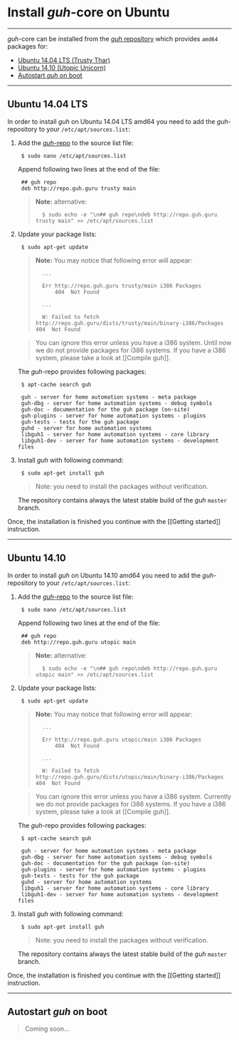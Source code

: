 # Install *guh*-core on Ubuntu
--------------------------------------------
*guh*-core can be installed from the [*guh* repository](http://repo.guh.guru/) which provides `amd64` packages for: 

* [Ubuntu 14.04 LTS (Trusty Thar)](https://github.com/guh/guh/wiki/Install-guh-core-on-Ubuntu#ubuntu-1404-lts)
* [Ubuntu 14.10 (Utopic Unicorn)](https://github.com/guh/guh/wiki/Install-guh-core-on-Ubuntu#ubuntu-1410)
* [Autostart *guh* on boot]()
--------------------------------------------
## Ubuntu 14.04 LTS

In order to install *guh* on Ubuntu 14.04 LTS amd64 you need to add the *guh*-repository to your `/etc/apt/sources.list`:

1. Add the [*guh*-repo](http://repo.guh.guru/) to the source list file:
        
        $ sudo nano /etc/apt/sources.list
            
    Append following two lines at the end of the file:
    
        ## guh repo
        deb http://repo.guh.guru trusty main
        
    > **Note:** alternative:
    > 
    >       $ sudo echo -e "\n## guh repo\ndeb http://repo.guh.guru trusty main" >> /etc/apt/sources.list

        
2. Update your package lists:
    
        $ sudo apt-get update
    
    > **Note:** You may notice that following error will appear:
    >   
    >       ...
    >       
    >       Err http://repo.guh.guru trusty/main i386 Packages                    
    >           404  Not Found
    >       
    >       ...
    >       
    >       W: Failed to fetch http://repo.guh.guru/dists/trusty/main/binary-i386/Packages  404  Not Found
            
    > You can ignore this error unless you have a i386 system. Until now we do not provide packages for i386 systems. If you have a i386 system, please take a look at [[Compile guh]].

    The *guh*-repo provides following packages:
    
        $ apt-cache search guh
    
        guh - server for home automation systems - meta package
        guh-dbg - server for home automation systems - debug symbols
        guh-doc - documentation for the guh package (on-site)
        guh-plugins - server for home automation systems - plugins
        guh-tests - tests for the guh package
        guhd - server for home automation systems
        libguh1 - server for home automation systems - core library
        libguh1-dev - server for home automation systems - development files

3. Install *guh* with following command:
    
        $ sudo apt-get install guh
        
    > Note: you need to install the packages without verification.

    The repository contains always the latest stable build of the *guh* `master` branch. 

Once, the installation is finished you continue with the [[Getting started]] instruction.

--------------------------------------------
## Ubuntu 14.10

In order to install *guh* on Ubuntu 14.10 amd64 you need to add the *guh*-repository to your `/etc/apt/sources.list`:

1. Add the [*guh*-repo](http://repo.guh.guru/) to the source list file:
        
        $ sudo nano /etc/apt/sources.list
            
    Append following two lines at the end of the file:
    
        ## guh repo
        deb http://repo.guh.guru utopic main
        
    > **Note:** alternative:
    >
    >       $ sudo echo -e "\n## guh repo\ndeb http://repo.guh.guru utopic main" >> /etc/apt/sources.list

2. Update your package lists:
    
        $ sudo apt-get update
    
    > **Note:** You may notice that following error will appear:
    >   
    >       ...
    >       
    >       Err http://repo.guh.guru utopic/main i386 Packages                    
    >           404  Not Found
    >       
    >       ...
    >       
    >       W: Failed to fetch http://repo.guh.guru/dists/utopic/main/binary-i386/Packages  404  Not Found
            
    > You can ignore this error unless you have a i386 system. Currently we do not provide packages for i386 systems. If you have a i386 system, please take a look at [[Compile guh]]. 

    The *guh*-repo provides following packages:
    
        $ apt-cache search guh
    
        guh - server for home automation systems - meta package
        guh-dbg - server for home automation systems - debug symbols
        guh-doc - documentation for the guh package (on-site)
        guh-plugins - server for home automation systems - plugins
        guh-tests - tests for the guh package
        guhd - server for home automation systems
        libguh1 - server for home automation systems - core library
        libguh1-dev - server for home automation systems - development files

3. Install *guh* with following command:
    
        $ sudo apt-get install guh
    
    > Note: you need to install the packages without verification.
    
    The repository contains always the latest stable build of the *guh* `master` branch. 

Once, the installation is finished you continue with the [[Getting started]] instruction.

--------------------------------------------
## Autostart *guh* on boot

> Coming soon...
    
